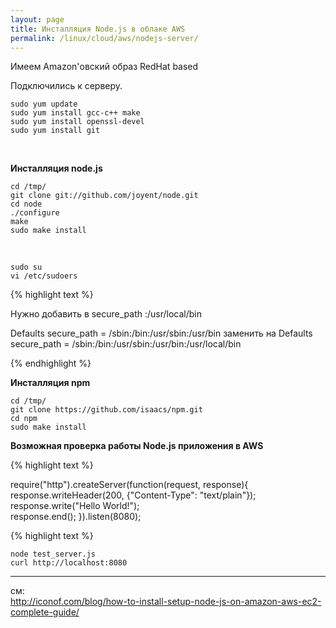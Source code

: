 ```yaml
---
layout: page
title: Инсталляция Node.js в облаке AWS
permalink: /linux/cloud/aws/nodejs-server/
---
```


Имеем Amazon'овский образ RedHat based  

Подключились к серверу.

    sudo yum update
    sudo yum install gcc-c++ make
    sudo yum install openssl-devel
    sudo yum install git
    
<br/>

**Инсталляция node.js**
    
    cd /tmp/
    git clone git://github.com/joyent/node.git
    cd node
    ./configure
    make
    sudo make install
    
<br/>
    
    sudo su
    vi /etc/sudoers


{% highlight text %}

Нужно добавить в secure_path :/usr/local/bin

Defaults secure_path = /sbin:/bin:/usr/sbin:/usr/bin
заменить на
Defaults secure_path = /sbin:/bin:/usr/sbin:/usr/bin:/usr/local/bin

{% endhighlight %}

**Инсталляция npm**

    cd /tmp/
    git clone https://github.com/isaacs/npm.git
    cd npm
    sudo make install
    
    
    
**Возможная проверка работы Node.js приложения в AWS**


{% highlight text %}

require("http").createServer(function(request, response){
  response.writeHeader(200, {"Content-Type": "text/plain"});  
  response.write("Hello World!");  
  response.end();
}).listen(8080);

{% highlight text %}


    node test_server.js
    curl http://localhost:8080

___
см:  
http://iconof.com/blog/how-to-install-setup-node-js-on-amazon-aws-ec2-complete-guide/
